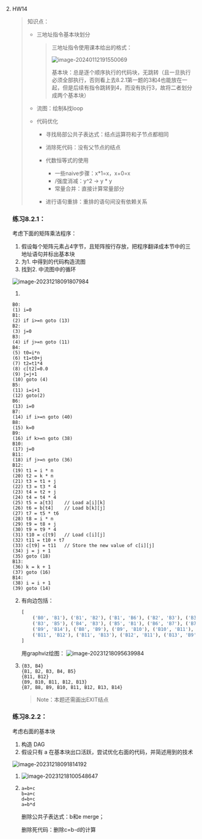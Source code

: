 2. HW14
   
   > 知识点：
   >
   > - 三地址指令基本块划分
   >
   >   > 三地址指令使用课本给出的格式：
   >   >
   >   > ![image-20240112191550069](HW14.assets/image-20240112191550069.png)
   >   >
   >   > 基本块：总是逐个顺序执行的代码块，无跳转（且一旦执行必须全部执行，否则看上去8.2.1第一题的3和4也能放在一起，但是后续有指令跳转到4，而没有执行3，故将二者划分成两个基本块）
   >
   > - 流图：绘制&找loop
   >
   > - 代码优化
   >
   >   - 寻找局部公共子表达式：结点运算符和子节点都相同
   >
   >   - 消除死代码：没有父节点的结点
   >
   >   - 代数恒等式的使用
   >
   >     - 一些naive步骤：x*1=x，x+0=x
   >     - /强度消减：y^2 -> y * y
   >     - 常量合并：直接计算常量部分
   >
   >   - 进行语句重排：重排的语句间没有依赖关系
   >
   >     
   
   ### 练习8.2.1：
   
   考虑下面的矩阵乘法程序：
   
   1. 假设每个矩阵元素占4字节，且矩阵按行存放，把程序翻译成本节中的三地址语句并标出基本块
   2. 为1. 中得到的代码构造流图
   3. 找到2. 中流图中的循环
   
   ![image-20231218091807984](HW14.assets/image-20231218091807984-17050611620161.png)
   
   1.
   
   ```
   B0:
   (1) i=0
   B1:
   (2) if i>=n goto (13)
   B2:
   (3) j=0
   B3:
   (4) if j>=n goto (11)
   B4:
   (5) t0=i*n
   (6) t1=t0+j
   (7) t2=t1*4
   (8) c[t2]=0.0
   (9) j=j+1
   (10) goto (4)
   B5:
   (11) i=i+1
   (12) goto(2)
   B6:
   (13) i=0
   B7:
   (14) if i>=n goto (40)
   B8:
   (15) k=0
   B9:
   (16) if k>=n goto (38)
   B10:
   (17) j=0
   B11:
   (18) if j>=n goto (36)
   B12:
   (19) t1 = i * n
   (20) t2 = k * n
   (21) t3 = t1 + j
   (22) t3 = t3 * 4   
   (23) t4 = t2 + j
   (24) t4 = t4 * 4   
   (25) t5 = a[t3]    // Load a[i][k]
   (26) t6 = b[t4]    // Load b[k][j]
   (27) t7 = t5 * t6
   (28) t8 = i * n
   (29) t9 = t8 + j
   (30) t9 = t9 * 4   
   (31) t10 = c[t9]   // Load c[i][j]
   (32) t11 = t10 + t7
   (33) c[t9] = t11   // Store the new value of c[i][j]
   (34) j = j + 1
   (35) goto (18)
   B13:
   (36) k = k + 1
   (37) goto (16)
   B14:
   (38) i = i + 1
   (39) goto (14)
   ```
   
   
   
   2. 有向边包括：
   
      ```python
      [
          ('B0', 'B1'), ('B1', 'B2'), ('B1', 'B6'), ('B2', 'B3'), ('B3', 'B4'),
          ('B3', 'B5'), ('B4', 'B3'), ('B5', 'B1'), ('B6', 'B7'), ('B7', 'B8'),
          ('B9', 'B14'), ('B8', 'B9'), ('B9', 'B10'), ('B10', 'B11'), 
          ('B11', 'B12'), ('B11', 'B13'), ('B12', 'B11'), ('B13', 'B9'), ('B14', 'B7')
      ]
      ```
   
      用graphviz绘图：
      ![image-20231218095639984](HW14.assets/image-20231218095639984-17050611620174.png)
   
   3. ```
      {B3, B4}
      {B1, B2, B3, B4, B5}
      {B11, B12}
      {B9, B10, B11, B12, B13}
      {B7, B8, B9, B10, B11, B12, B13, B14}
      ```
   
      >
      >
      >Note：本题还需画出EXIT结点
   
   ### 练习8.2.2：
   
   考虑右面的基本块
   
   1. 构造 DAG
   2. 假设只有 a 在基本块出口活跃，尝试优化右面的代码，并简述用到的技术
   
   ![image-20231218091814192](HW14.assets/image-20231218091814192-17050611620173.png)
   
   1. ![image-20231218100548647](HW14.assets/image-20231218100548647-17050611620162.png)
   
   2. ```
      a=b+c
      b=a+c
      d=b+c
      a=b*d
      ```
   
      删除公共子表达式：b和e merge；
   
      删除死代码：删除c=b-d的计算
